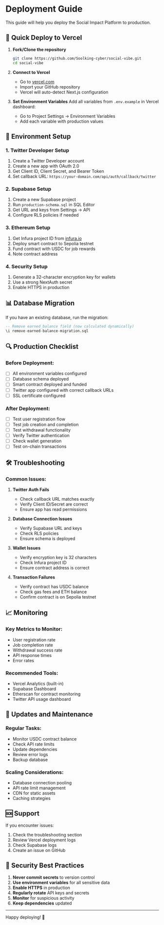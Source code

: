 # Deployment Guide

This guide will help you deploy the Social Impact Platform to production.

## 🚀 Quick Deploy to Vercel

1. **Fork/Clone the repository**
   ```bash
   git clone https://github.com/Soolking-cyber/social-vibe.git
   cd social-vibe
   ```

2. **Connect to Vercel**
   - Go to [vercel.com](https://vercel.com)
   - Import your GitHub repository
   - Vercel will auto-detect Next.js configuration

3. **Set Environment Variables**
   Add all variables from `.env.example` in Vercel dashboard:
   - Go to Project Settings → Environment Variables
   - Add each variable with production values

## 🔧 Environment Setup

### 1. Twitter Developer Setup
1. Create a Twitter Developer account
2. Create a new app with OAuth 2.0
3. Get Client ID, Client Secret, and Bearer Token
4. Set callback URL: `https://your-domain.com/api/auth/callback/twitter`

### 2. Supabase Setup
1. Create a new Supabase project
2. Run `production-schema.sql` in SQL Editor
3. Get URL and keys from Settings → API
4. Configure RLS policies if needed

### 3. Ethereum Setup
1. Get Infura project ID from [infura.io](https://infura.io)
2. Deploy smart contract to Sepolia testnet
3. Fund contract with USDC for job rewards
4. Note contract address

### 4. Security Setup
1. Generate a 32-character encryption key for wallets
2. Use a strong NextAuth secret
3. Enable HTTPS in production

## 📊 Database Migration

If you have an existing database, run the migration:

```sql
-- Remove earned_balance field (now calculated dynamically)
\i remove-earned-balance-migration.sql
```

## 🔍 Production Checklist

### Before Deployment:
- [ ] All environment variables configured
- [ ] Database schema deployed
- [ ] Smart contract deployed and funded
- [ ] Twitter app configured with correct callback URLs
- [ ] SSL certificate configured

### After Deployment:
- [ ] Test user registration flow
- [ ] Test job creation and completion
- [ ] Test withdrawal functionality
- [ ] Verify Twitter authentication
- [ ] Check wallet generation
- [ ] Test on-chain transactions

## 🛠 Troubleshooting

### Common Issues:

1. **Twitter Auth Fails**
   - Check callback URL matches exactly
   - Verify Client ID/Secret are correct
   - Ensure app has read permissions

2. **Database Connection Issues**
   - Verify Supabase URL and keys
   - Check RLS policies
   - Ensure schema is deployed

3. **Wallet Issues**
   - Verify encryption key is 32 characters
   - Check Infura project ID
   - Ensure contract address is correct

4. **Transaction Failures**
   - Verify contract has USDC balance
   - Check gas fees and ETH balance
   - Confirm contract is on Sepolia testnet

## 📈 Monitoring

### Key Metrics to Monitor:
- User registration rate
- Job completion rate
- Withdrawal success rate
- API response times
- Error rates

### Recommended Tools:
- Vercel Analytics (built-in)
- Supabase Dashboard
- Etherscan for contract monitoring
- Twitter API usage dashboard

## 🔄 Updates and Maintenance

### Regular Tasks:
- Monitor USDC contract balance
- Check API rate limits
- Update dependencies
- Review error logs
- Backup database

### Scaling Considerations:
- Database connection pooling
- API rate limit management
- CDN for static assets
- Caching strategies

## 🆘 Support

If you encounter issues:
1. Check the troubleshooting section
2. Review Vercel deployment logs
3. Check Supabase logs
4. Create an issue on GitHub

## 🔐 Security Best Practices

1. **Never commit secrets** to version control
2. **Use environment variables** for all sensitive data
3. **Enable HTTPS** in production
4. **Regularly rotate** API keys and secrets
5. **Monitor** for suspicious activity
6. **Keep dependencies** updated

---

Happy deploying! 🚀